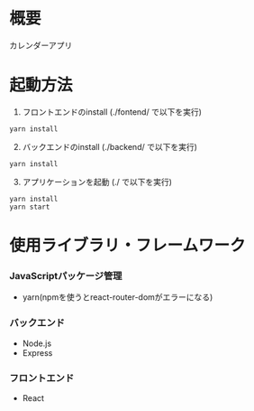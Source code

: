 # 概要
カレンダーアプリ

# 起動方法
1. フロントエンドのinstall (./fontend/ で以下を実行)
```
yarn install
```

2. バックエンドのinstall (./backend/ で以下を実行)
```
yarn install
```

3. アプリケーションを起動 (./ で以下を実行)
```
yarn install
yarn start
```

# 使用ライブラリ・フレームワーク
### JavaScriptパッケージ管理
- yarn(npmを使うとreact-router-domがエラーになる)

### バックエンド
- Node.js
- Express

### フロントエンド
- React

